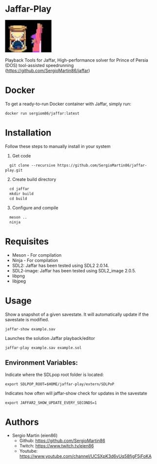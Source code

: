 # Jaffar-Play 

![](jaffar.png)

Playback Tools for Jaffar, High-performance solver for Prince of Persia (DOS) tool-assisted speedrunning (https://github.com/SergioMartin86/jaffar)

Docker
===============

To get a ready-to-run Docker container with Jaffar, simply run:

```
docker run sergiom86/jaffar:latest
```

Installation
===============

Follow these steps to manually install in your system

1) Get code

 
```
  git clone --recursive https://github.com/SergioMartin86/jaffar-play.git
```
  
2) Create build directory


```
  cd jaffar
  mkdir build
  cd build
```

3) Configure and compile

```
  meson ..
  ninja
```
  
Requisites
============

- Meson - For compilation
- Ninja - For compilation
- SDL2: Jaffar has been tested using SDL2 2.0.14. 
- SDL2-image: Jaffar has been tested using SDL2_image 2.0.5.
- libpng
- libjpeg

Usage
=========

Show a snapshot of a given savestate. It will automatically update if the savestate is modified.

```
jaffar-show example.sav
```

Launches the solution Jaffar playback/editor

```
jaffar-play example.sav example.sol
```

Environment Variables:
------------------------

Indicate where the SDLpop root folder is located:

```
export SDLPOP_ROOT=$HOME/jaffar-play/extern/SDLPoP
```

Indicates how often will jaffar-show check for updates in the savestate

```
export JAFFAR2_SHOW_UPDATE_EVERY_SECONDS=1
```

Authors
=============

- Sergio Martin (eien86)
  + Github: https://github.com/SergioMartin86
  + Twitch: https://www.twitch.tv/eien86
  + Youtube: https://www.youtube.com/channel/UCSXpK3d6vUq58fjgF5jFoKA
